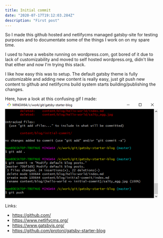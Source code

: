 ```yaml
---
title: Initial commit
date: "2020-07-17T19:12:03.284Z"
description: "First post"
---
```


So I made this github hosted and netlifycms managed gatsby-site for testing purposes and to documentate some of the
things I work on on my spare time.

I used to have a website running on wordpress.com, got bored of it due to lack of customizability and moved to self hosted 
wordpress.org, didn't like that either and now I'm trying this stack.

I like how easy this was to setup. The default gatsby theme is fully customizable 
and adding new content is really easy, just git push new content to github and netlifycms build system starts building/publishing
the changes.

Here, have a look at this confusing gif I made:
![Netlifycms thing](./netlifycms.gif)

Links:
* https://github.com/
* https://www.netlifycms.org/
* https://www.gatsbyjs.org/
* https://github.com/protoni/gatsby-starter-blog


